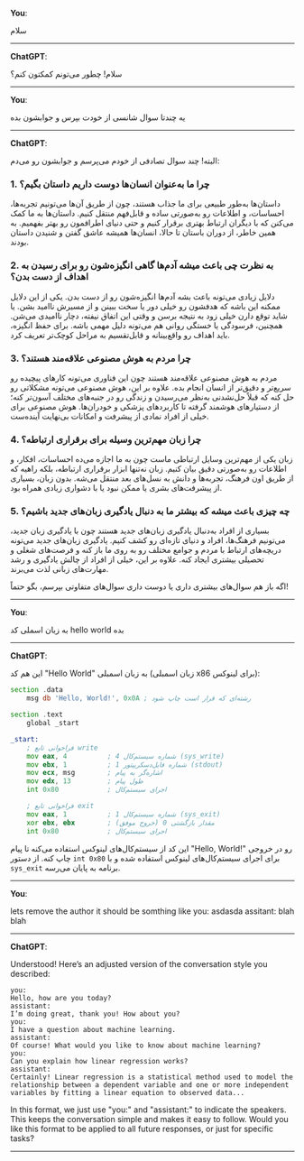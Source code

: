 **You**:

سلام

---

**ChatGPT**:

سلام! چطور می‌تونم کمکتون کنم؟

---

**You**:

یه چندتا سوال شانسی از خودت بپرس و جوابشون بده

---

**ChatGPT**:

البته! چند سوال تصادفی از خودم می‌پرسم و جوابشون رو می‌دم:

### 1. چرا ما به‌عنوان انسان‌ها دوست داریم داستان بگیم؟
داستان‌ها به‌طور طبیعی برای ما جذاب هستند، چون از طریق آن‌ها می‌تونیم تجربه‌ها، احساسات، و اطلاعات رو به‌صورتی ساده و قابل‌فهم منتقل کنیم. داستان‌ها به ما کمک می‌کنن که با دیگران ارتباط بهتری برقرار کنیم و حتی دنیای اطرافمون رو بهتر بفهمیم. به همین خاطر، از دوران باستان تا حالا، انسان‌ها همیشه عاشق گفتن و شنیدن داستان بودند.

### 2. به نظرت چی باعث میشه آدم‌ها گاهی انگیزه‌شون رو برای رسیدن به اهداف از دست بدن؟
دلایل زیادی می‌تونه باعث بشه آدم‌ها انگیزه‌شون رو از دست بدن. یکی از این دلایل ممکنه این باشه که هدفشون رو خیلی دور یا سخت ببینن و از مسیرش ناامید بشن. یا شاید توقع دارن خیلی زود به نتیجه برسن و وقتی این اتفاق نیفته، دچار ناامیدی می‌شن. همچنین، فرسودگی یا خستگی روانی هم می‌تونه دلیل مهمی باشه. برای حفظ انگیزه، باید اهداف رو واقع‌بینانه و قابل‌تقسیم به مراحل کوچک‌تر تعریف کرد.

### 3. چرا مردم به هوش مصنوعی علاقه‌مند هستند؟
مردم به هوش مصنوعی علاقه‌مند هستند چون این فناوری می‌تونه کارهای پیچیده رو سریع‌تر و دقیق‌تر از انسان انجام بده. علاوه بر این، هوش مصنوعی می‌تونه مشکلاتی رو حل کنه که قبلاً حل‌نشدنی به‌نظر می‌رسیدن و زندگی رو در جنبه‌های مختلف آسون‌تر کنه؛ از دستیارهای هوشمند گرفته تا کاربردهای پزشکی و خودران‌ها. هوش مصنوعی برای خیلی از افراد نمادی از پیشرفت و امکانات بی‌نهایت آینده‌ست.

### 4. چرا زبان مهم‌ترین وسیله برای برقراری ارتباطه؟
زبان یکی از مهم‌ترین وسایل ارتباطی ماست چون به ما اجازه می‌ده احساسات، افکار، و اطلاعات رو به‌صورتی دقیق بیان کنیم. زبان نه‌تنها ابزار برقراری ارتباطه، بلکه راهیه که از طریق اون فرهنگ، تجربه‌ها و دانش به نسل‌های بعد منتقل می‌شه. بدون زبان، بسیاری از پیشرفت‌های بشری یا ممکن نبود یا با دشواری زیادی همراه بود.

### 5. چه چیزی باعث میشه که بیشتر ما به دنبال یادگیری زبان‌های جدید باشیم؟
بسیاری از افراد به‌دنبال یادگیری زبان‌های جدید هستند چون با یادگیری زبان جدید، می‌تونیم فرهنگ‌ها، افراد و دنیای تازه‌ای رو کشف کنیم. یادگیری زبان‌های جدید می‌تونه دریچه‌های ارتباط با مردم و جوامع مختلف رو به روی ما باز کنه و فرصت‌های شغلی و تحصیلی بیشتری ایجاد کنه. علاوه بر این، خیلی از افراد از چالش یادگیری و رشد مهارت‌های زبانی لذت می‌برند. 

اگه باز هم سوال‌های بیشتری داری یا دوست داری سوال‌های متفاوتی بپرسم، بگو حتماً!

---

**You**:

به زبان اسملی کد hello world بده

---

**ChatGPT**:

این هم کد \"Hello World\" به زبان اسمبلی (زبان اسمبلی x86 برای لینوکس):

```asm
section .data
    msg db 'Hello, World!', 0x0A ; رشته‌ای که قرار است چاپ شود

section .text
    global _start

_start:
    ; فراخوانی تابع write
    mov eax, 4          ; شماره سیستم‌کال 4 (sys_write)
    mov ebx, 1          ; شماره فایل‌دسکریپتور 1 (stdout)
    mov ecx, msg        ; اشاره‌گر به پیام
    mov edx, 13         ; طول پیام
    int 0x80            ; اجرای سیستم‌کال

    ; فراخوانی تابع exit
    mov eax, 1          ; شماره سیستم‌کال 1 (sys_exit)
    xor ebx, ebx        ; مقدار بازگشتی 0 (خروج موفق)
    int 0x80            ; اجرای سیستم‌کال
```

این کد از سیستم‌کال‌های لینوکس استفاده می‌کنه تا پیام \"Hello, World!\" رو در خروجی چاپ کنه. از دستور `int 0x80` برای اجرای سیستم‌کال‌های لینوکس استفاده شده و با `sys_exit` برنامه به پایان می‌رسه.

---

**You**:

lets remove the author it should be somthing like 
you:
asdasda
assitant:
blah blah

---

**ChatGPT**:

Understood! Here’s an adjusted version of the conversation style you described:

```
you:
Hello, how are you today?
assistant:
I’m doing great, thank you! How about you?
you:
I have a question about machine learning.
assistant:
Of course! What would you like to know about machine learning?
you:
Can you explain how linear regression works?
assistant:
Certainly! Linear regression is a statistical method used to model the relationship between a dependent variable and one or more independent variables by fitting a linear equation to observed data...
```

In this format, we just use \"you:\" and \"assistant:\" to indicate the speakers. This keeps the conversation simple and makes it easy to follow. Would you like this format to be applied to all future responses, or just for specific tasks?

---

